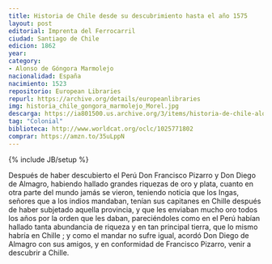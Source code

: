 ```yaml
---
title: Historia de Chile desde su descubrimiento hasta el año 1575
layout: post
editorial: Imprenta del Ferrocarril
ciudad: Santiago de Chile
edicion: 1862
year: 
category: 
- Alonso de Góngora Marmolejo
nacionalidad: España
nacimiento: 1523
repositorio: European Libraries
repurl: https://archive.org/details/europeanlibraries
img: historia_chile_gongora_marmolejo_Morel.jpg
descarga: https://ia801500.us.archive.org/3/items/historia-de-chile-alonso-de-gongora-marmolejo/Historia%20de%20Chile%20-%20Alonso%20de%20G%C3%B3ngora%20Marmolejo.pdf
tag: "Colonial"
biblioteca: http://www.worldcat.org/oclc/1025771802
comprar: https://amzn.to/35uLppN
---
```

{% include JB/setup %}

Después de haber descubierto el Perú Don Francisco Pizarro y Don Diego de Almagro, habiendo hallado grandes riquezas de oro y plata, cuanto en otra parte del mundo jamás se vieron, teniendo noticia que los Ingas, señores que a los indios mandaban, tenían sus capitanes en  Chille después de haber subjetado aquella provincia, y que les enviaban mucho oro todos los años por la orden que les daban, pareciéndoles como en el Perú habían hallado tanta abundancia de riqueza y en tan principal tierra, que lo mismo habría en Chille ; y como el mandar no sufre igual, acordó Don Diego de Almagro con sus amigos, y en conformidad de Francisco Pizarro, venir a descubrir a Chille.
